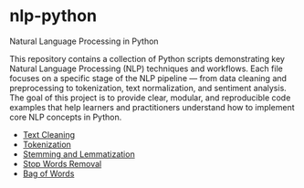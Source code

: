 # nlp-python
Natural Language Processing in Python

This repository contains a collection of Python scripts demonstrating key Natural Language Processing (NLP) techniques and workflows. Each file focuses on a specific stage of the NLP pipeline — from data cleaning and preprocessing to tokenization, text normalization, and sentiment analysis. The goal of this project is to provide clear, modular, and reproducible code examples that help learners and practitioners understand how to implement core NLP concepts in Python.

* [Text Cleaning](https://github.com/gungorMetehan/nlp-python/blob/main/01_text_cleaning.py)
* [Tokenization](https://github.com/gungorMetehan/nlp-python/blob/main/02_tokenization.py)
* [Stemming and Lemmatization](https://github.com/gungorMetehan/nlp-python/blob/main/03_stemming_and_lemmatization.py)
* [Stop Words Removal](https://github.com/gungorMetehan/nlp-python/blob/main/04_stop_words_removal.py)
* [Bag of Words](https://github.com/gungorMetehan/nlp-python/blob/main/05_bag_of_words.py)
